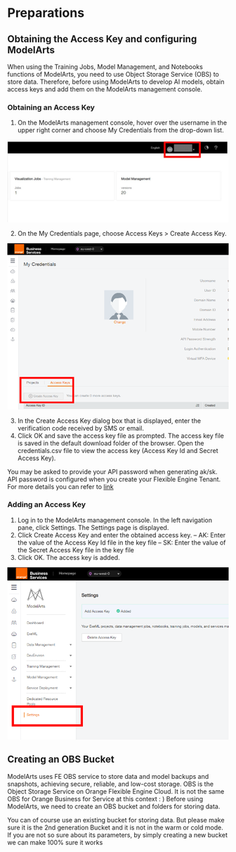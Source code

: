 #  Preparations

## Obtaining the Access Key and configuring ModelArts

When using the Training Jobs, Model Management, and Notebooks functions of ModelArts, you need to use Object Storage Service (OBS) to store data. Therefore, before using ModelArts to develop AI models, obtain access keys and add them on the ModelArts management console.

### Obtaining an Access Key

1. On the ModelArts management console, hover over the username in the upper right corner and choose My Credentials from the drop-down list.

<p align="center">
 <img src="Images/credentials.JPG">
</p>

2. On the My Credentials page, choose Access Keys > Create Access Key.

<p align="center">
 <img src="Images/Picture2.png">
</p>

3. In the Create Access Key dialog box that is displayed, enter the verification code received by SMS or email.
4. Click OK and save the access key file as prompted. The access key file is saved in the default download folder of the browser. Open the credentials.csv file to view the access key (Access Key Id and Secret Access Key).

You may be asked to provide your API password when generating ak/sk. API password is configured when you create your Flexible Engine Tenant. For more details you can refer to [link](/FAQ/How-to-get-api-password.md)

### Adding an Access Key

1. Log in to the ModelArts management console. In the left navigation pane, click Settings. The Settings page is displayed.
2. Click Create Access Key and enter the obtained access key.
  – AK: Enter the value of the Access Key Id file in the key file
  – SK: Enter the value of the Secret Access Key file in the key file
3. Click OK. The access key is added.

<p align="center">
 <img src="Images/Picture3.png">
</p>

## Creating an OBS Bucket

ModelArts uses FE OBS service to store data and model backups and snapshots, achieving secure, reliable, and low-cost storage. OBS is the Object Storage Service on Orange Flexible Engine Cloud. It is not the same OBS for Orange Business for Service at this context : ) Before using ModelArts, we need to create an OBS bucket and folders for storing data.

You can of course use an existing bucket for storing data. But please make sure it is the 2nd generation Bucket and it is not in the warm or cold mode. If you are not so sure about its parameters, by simply creating a new bucket we can make 100% sure it works
